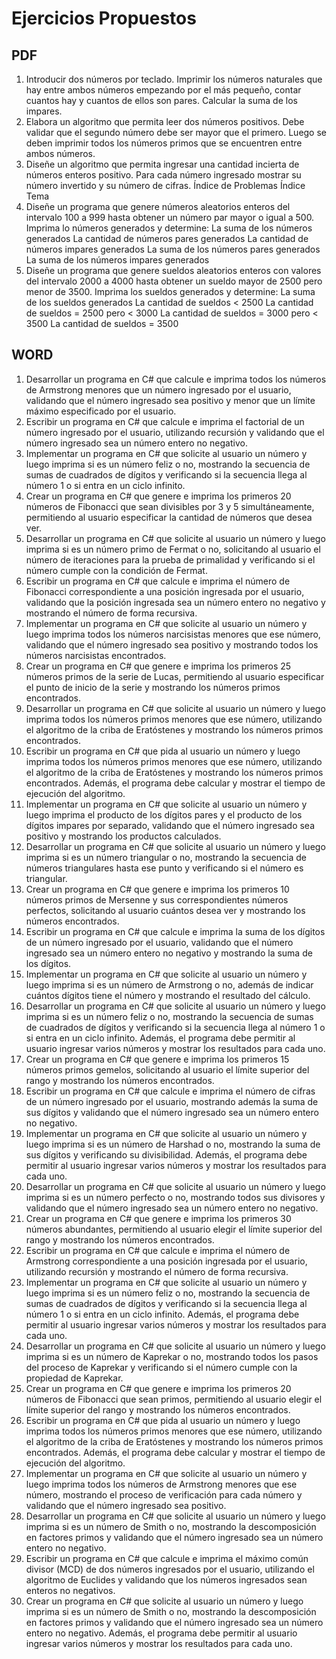 # Ejercicios Propuestos
## PDF
1. Introducir dos números por teclado. Imprimir los números naturales que hay entre ambos
números empezando por el más pequeño, contar cuantos hay y cuantos de ellos son pares.
Calcular la suma de los impares.
2. Elabora un algoritmo que permita leer dos números positivos. Debe validar que el segundo
número debe ser mayor que el primero. Luego se deben imprimir todos los números primos
que se encuentren entre ambos números.
3. Diseñe un algoritmo que permita ingresar una cantidad incierta de números enteros positivo.
Para cada número ingresado mostrar su número invertido y su número de cifras.
Índice de Problemas
Índice Tema
4. Diseñe un programa que genere números aleatorios enteros del intervalo 100 a 999
hasta obtener un número par mayor o igual a 500. Imprima lo números generados y
determine:
La suma de los números generados
La cantidad de números pares generados
La cantidad de números impares generados
La suma de los números pares generados
La suma de los números impares generados
5. Diseñe un programa que genere sueldos aleatorios enteros con valores del
intervalo 2000 a 4000 hasta obtener un sueldo mayor de 2500 pero menor de 3500.
Imprima los sueldos generados y determine:
La suma de los sueldos generados
La cantidad de sueldos < 2500
La cantidad de sueldos = 2500 pero < 3000
La cantidad de sueldos = 3000 pero < 3500
La cantidad de sueldos = 3500
## WORD
1.	Desarrollar un programa en C# que calcule e imprima todos los números de Armstrong menores que un número ingresado por el usuario, validando que el número ingresado sea positivo y menor que un límite máximo especificado por el usuario.
2.	Escribir un programa en C# que calcule e imprima el factorial de un número ingresado por el usuario, utilizando recursión y validando que el número ingresado sea un número entero no negativo.
3.	Implementar un programa en C# que solicite al usuario un número y luego imprima si es un número feliz o no, mostrando la secuencia de sumas de cuadrados de dígitos y verificando si la secuencia llega al número 1 o si entra en un ciclo infinito.
4.	Crear un programa en C# que genere e imprima los primeros 20 números de Fibonacci que sean divisibles por 3 y 5 simultáneamente, permitiendo al usuario especificar la cantidad de números que desea ver.
5.	Desarrollar un programa en C# que solicite al usuario un número y luego imprima si es un número primo de Fermat o no, solicitando al usuario el número de iteraciones para la prueba de primalidad y verificando si el número cumple con la condición de Fermat.
6.	Escribir un programa en C# que calcule e imprima el número de Fibonacci correspondiente a una posición ingresada por el usuario, validando que la posición ingresada sea un número entero no negativo y mostrando el número de forma recursiva.
7.	Implementar un programa en C# que solicite al usuario un número y luego imprima todos los números narcisistas menores que ese número, validando que el número ingresado sea positivo y mostrando todos los números narcisistas encontrados.
8.	Crear un programa en C# que genere e imprima los primeros 25 números primos de la serie de Lucas, permitiendo al usuario especificar el punto de inicio de la serie y mostrando los números primos encontrados.
9.	Desarrollar un programa en C# que solicite al usuario un número y luego imprima todos los números primos menores que ese número, utilizando el algoritmo de la criba de Eratóstenes y mostrando los números primos encontrados.
10.	Escribir un programa en C# que pida al usuario un número y luego imprima todos los números primos menores que ese número, utilizando el algoritmo de la criba de Eratóstenes y mostrando los números primos encontrados. Además, el programa debe calcular y mostrar el tiempo de ejecución del algoritmo.
11.	Implementar un programa en C# que solicite al usuario un número y luego imprima el producto de los dígitos pares y el producto de los dígitos impares por separado, validando que el número ingresado sea positivo y mostrando los productos calculados.
12.	Desarrollar un programa en C# que solicite al usuario un número y luego imprima si es un número triangular o no, mostrando la secuencia de números triangulares hasta ese punto y verificando si el número es triangular.
13.	Crear un programa en C# que genere e imprima los primeros 10 números primos de Mersenne y sus correspondientes números perfectos, solicitando al usuario cuántos desea ver y mostrando los números encontrados.
14.	Escribir un programa en C# que calcule e imprima la suma de los dígitos de un número ingresado por el usuario, validando que el número ingresado sea un número entero no negativo y mostrando la suma de los dígitos.
15.	Implementar un programa en C# que solicite al usuario un número y luego imprima si es un número de Armstrong o no, además de indicar cuántos dígitos tiene el número y mostrando el resultado del cálculo.
16.	Desarrollar un programa en C# que solicite al usuario un número y luego imprima si es un número feliz o no, mostrando la secuencia de sumas de cuadrados de dígitos y verificando si la secuencia llega al número 1 o si entra en un ciclo infinito. Además, el programa debe permitir al usuario ingresar varios números y mostrar los resultados para cada uno.
17.	Crear un programa en C# que genere e imprima los primeros 15 números primos gemelos, solicitando al usuario el límite superior del rango y mostrando los números encontrados.
18.	Escribir un programa en C# que calcule e imprima el número de cifras de un número ingresado por el usuario, mostrando además la suma de sus dígitos y validando que el número ingresado sea un número entero no negativo.
19.	Implementar un programa en C# que solicite al usuario un número y luego imprima si es un número de Harshad o no, mostrando la suma de sus dígitos y verificando su divisibilidad. Además, el programa debe permitir al usuario ingresar varios números y mostrar los resultados para cada uno.
20.	Desarrollar un programa en C# que solicite al usuario un número y luego imprima si es un número perfecto o no, mostrando todos sus divisores y validando que el número ingresado sea un número entero no negativo.
21.	Crear un programa en C# que genere e imprima los primeros 30 números abundantes, permitiendo al usuario elegir el límite superior del rango y mostrando los números encontrados.
22.	Escribir un programa en C# que calcule e imprima el número de Armstrong correspondiente a una posición ingresada por el usuario, utilizando recursión y mostrando el número de forma recursiva.
23.	Implementar un programa en C# que solicite al usuario un número y luego imprima si es un número feliz o no, mostrando la secuencia de sumas de cuadrados de dígitos y verificando si la secuencia llega al número 1 o si entra en un ciclo infinito. Además, el programa debe permitir al usuario ingresar varios números y mostrar los resultados para cada uno.
24.	Desarrollar un programa en C# que solicite al usuario un número y luego imprima si es un número de Kaprekar o no, mostrando todos los pasos del proceso de Kaprekar y verificando si el número cumple con la propiedad de Kaprekar.
25.	Crear un programa en C# que genere e imprima los primeros 20 números de Fibonacci que sean primos, permitiendo al usuario elegir el límite superior del rango y mostrando los números encontrados.
26.	Escribir un programa en C# que pida al usuario un número y luego imprima todos los números primos menores que ese número, utilizando el algoritmo de la criba de Eratóstenes y mostrando los números primos encontrados. Además, el programa debe calcular y mostrar el tiempo de ejecución del algoritmo.
27.	Implementar un programa en C# que solicite al usuario un número y luego imprima todos los números de Armstrong menores que ese número, mostrando el proceso de verificación para cada número y validando que el número ingresado sea positivo.
28.	Desarrollar un programa en C# que solicite al usuario un número y luego imprima si es un número de Smith o no, mostrando la descomposición en factores primos y validando que el número ingresado sea un número entero no negativo.
29.	Escribir un programa en C# que calcule e imprima el máximo común divisor (MCD) de dos números ingresados por el usuario, utilizando el algoritmo de Euclides y validando que los números ingresados sean enteros no negativos.
30.	Crear un programa en C# que solicite al usuario un número y luego imprima si es un número de Smith o no, mostrando la descomposición en factores primos y validando que el número ingresado sea un número entero no negativo. Además, el programa debe permitir al usuario ingresar varios números y mostrar los resultados para cada uno.

